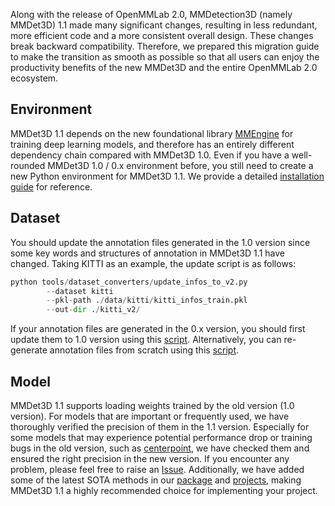 Along with the release of OpenMMLab 2.0, MMDetection3D (namely MMDet3D) 1.1 made many significant changes, resulting in less redundant, more efficient code and a more consistent overall design. These changes break backward compatibility. Therefore, we prepared this migration guide to make the transition as smooth as possible so that all users can enjoy the productivity benefits of the new MMDet3D and the entire OpenMMLab 2.0 ecosystem.

## Environment

MMDet3D 1.1 depends on the new foundational library [MMEngine](https://github.com/open-mmlab/mmengine) for training deep learning models, and therefore has an entirely different dependency chain compared with MMDet3D 1.0. Even if you have a well-rounded MMDet3D 1.0 / 0.x environment before, you still need to create a new Python environment for MMDet3D 1.1. We provide a detailed [installation guide](./get_started.md) for reference.

## Dataset

You should update the annotation files generated in the 1.0 version since some key words and structures of annotation in MMDet3D 1.1 have changed. Taking KITTI as an example, the update script is as follows:

```python
python tools/dataset_converters/update_infos_to_v2.py
        --dataset kitti
        --pkl-path ./data/kitti/kitti_infos_train.pkl
        --out-dir ./kitti_v2/
```

If your annotation files are generated in the 0.x version, you should first update them to 1.0 version using this [script](../../tools/update_data_coords.py). Alternatively, you can re-generate annotation files from scratch using this [script](../../tools/create_data.py).

## Model

MMDet3D 1.1 supports loading weights trained by the old version (1.0 version). For models that are important or frequently used, we have thoroughly verified the precision of them in the 1.1 version. Especially for some models that may experience potential performance drop or training bugs in the old version, such as [centerpoint](https://github.com/open-mmlab/mmdetection3d/issues/2390), we have checked them and ensured the right precision in the new version. If you encounter any problem, please feel free to raise an [Issue](https://github.com/open-mmlab/mmdetection3d/issues). Additionally, we have added some of the latest SOTA methods in our [package](../../configs/) and [projects](../../projects/), making MMDet3D 1.1 a highly recommended choice for implementing your project.
